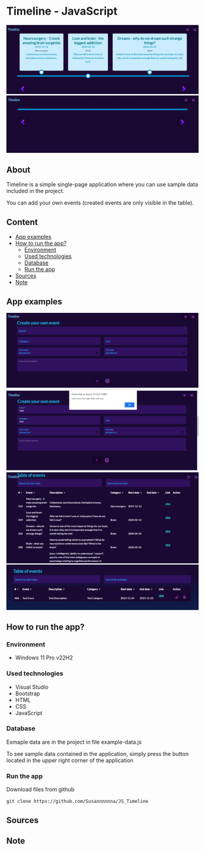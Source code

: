 # Timeline - JavaScript
![Application image - main page](./assets/images/timeline_on.png)
![Application image - main page](./assets/images/timeline_off.png)

## About
Timeline is a simple single-page application where you can use sample data included in the project.

You can add your own events (created events are only visible in the table). 

## Content
- [App examples](./README.md#app-examples)
- [How to run the app?](./README.md#how-to-run-the-app)
  - [Environment](./README.md#environment)
  - [Used technologies](./README.md#used-technologies)
  - [Database](./README.md#database)
  - [Run the app](./README.md#run-the-app)
- [Sources](./README.md#sources)
- [Note](./README.md#note)

## App examples
![Application image - main page](./assets/images/timeline_form.png)
![Application image - main page](./assets/images/timeline_form_validation.png)
![Application image - main page](./assets/images/timeline_example_events.png)
![Application image - main page](./assets/images/timeline_created_events.png)

## How to run the app?
### Environment
- Windows 11 Pro v22H2

### Used technologies
- Visual Studio
- Bootstrap
- HTML
- CSS
- JavaScript

### Database
Exmaple data are in the project in file example-data.js

To see sample data contained in the application, simply press the button located in the upper right corner of the application

### Run the app
Download files from github
```
git clone https://github.com/Susannnnnna/JS_Timeline
```

## Sources


## Note

